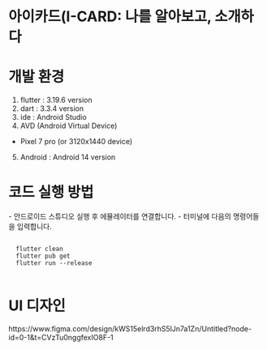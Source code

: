 # 아이카드(I-CARD: 나를 알아보고, 소개하다

<h1>개발 환경</h1>

1. flutter : 3.19.6 version
2. dart : 3.3.4 version
3. ide : Android Studio
4. AVD (Android Virtual Device)
  - Pixel 7 pro (or 3120x1440 device)
5. Android : Android 14 version

<h1>코드 실행 방법</h1>
- 안드로이드 스튜디오 실행 후 에뮬레이터를 연결합니다.
- 터미널에 다음의 명령어들을 입력합니다.
<pre>
<code>
  flutter clean
  flutter pub get
  flutter run --release
</code>
</pre>

<h1>UI 디자인</h1>
https://www.figma.com/design/kWS15elrd3rhS5lJn7a1Zn/Untitled?node-id=0-1&t=CVzTu0nggfexIO8F-1
